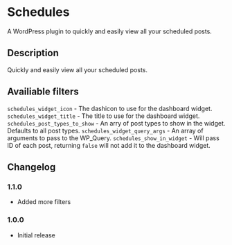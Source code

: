 # Schedules

A WordPress plugin to quickly and easily view all your scheduled posts.

## Description

Quickly and easily view all your scheduled posts.

## Availiable filters

`schedules_widget_icon` - The dashicon to use for the dashboard widget.
`schedules_widget_title` - The title to use for the dashboard widget.
`schedules_post_types_to_show` - An arry of post types to show in the widget. Defaults to all post types.
`schedules_widget_query_args` - An array of arguments to pass to the WP_Query.
`schedules_show_in_widget` - Will pass ID of each post, returning `false` will not add it to the dashboard widget.

## Changelog

### 1.1.0

* Added more filters

### 1.0.0

* Initial release
